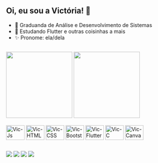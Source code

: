 ## Oi, eu sou a Victória! 👋

- 📘 Graduanda de Análise e Desenvolvimento de Sistemas
- 📲 Estudando Flutter e outras coisinhas a mais
- ✨ Pronome: ela/dela

##
<div>
    <img height="180em" src="https://github-readme-stats.vercel.app/api?username=viictoriaellen&show_icons=true&theme=slateorange&count_private"/>
    <img height="180em" src="https://github-readme-stats.vercel.app/api/top-langs/?username=viictoriaellen&layout=compact&theme=slateorange"/>
</div>

<div style="display: inline_block"><br>
    <img align="center" alt="Vic-Js" height="40" width="50" src="https://cdn.jsdelivr.net/gh/devicons/devicon/icons/javascript/javascript-plain.svg">
    <img align="center" alt="Vic-HTML" height="40" width="50" src="https://cdn.jsdelivr.net/gh/devicons/devicon/icons/html5/html5-plain-wordmark.svg">
    <img align="center" alt="Vic-CSS" height="40" width="50" src="https://cdn.jsdelivr.net/gh/devicons/devicon/icons/css3/css3-plain-wordmark.svg">
    <img align="center" alt="Vic-Bootstrap" height="40" width="50" src="https://cdn.jsdelivr.net/gh/devicons/devicon/icons/bootstrap/bootstrap-plain-wordmark.svg">
    <img align="center" alt="Vic-Flutter" height="40" width="50" src="https://cdn.jsdelivr.net/gh/devicons/devicon/icons/flutter/flutter-original.svg">
    <img align="center" alt="Vic-C" height="40" width="50" src="https://cdn.jsdelivr.net/gh/devicons/devicon/icons/c/c-plain.svg">
    <img align="center" alt="Vic-Canva" height="40" width="50" src="https://cdn.jsdelivr.net/gh/devicons/devicon/icons/canva/canva-original.svg">
          
 ##
 
<div> 
  <a href="https://www.linkedin.com/in/victoriaellen/" target="_blank"><img src="https://img.shields.io/badge/-LinkedIn-%230077B5?style=for-the-badge&logo=linkedin&logoColor=white" target="_blank"></a>
  <a href = "mailto:victoriaellenov@gmail.com"><img src="https://img.shields.io/badge/-Gmail-%23333?style=for-the-badge&logo=gmail&logoColor=white" target="_blank"></a>
  <a href="https://discord.gg/Victória#0703" target="_blank"><img src="https://img.shields.io/badge/Discord-7289DA?style=for-the-badge&logo=discord&logoColor=white" target="_blank"></a>
  <a href="https://instagram.com/viictoriaellen" target="_blank"><img src="https://img.shields.io/badge/-Instagram-%23E4405F?style=for-the-badge&logo=instagram&logoColor=white" target="_blank"></a>
</div>         
